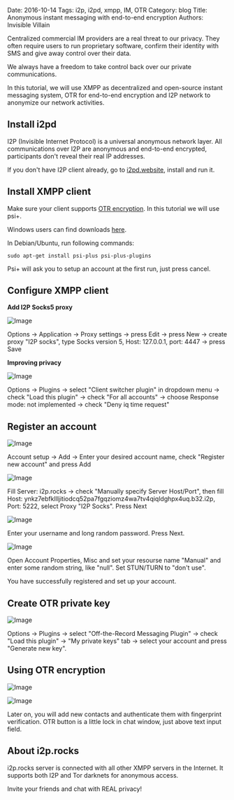 Date: 2016-10-14
Tags: i2p, i2pd, xmpp, IM, OTR
Category: blog
Title: Anonymous instant messaging with end-to-end encryption
Authors: Invisible Villain


Centralized commercial IM providers are a real threat to our privacy. They often require users to run proprietary software, confirm their identity with SMS and give away control over their data.

We always have a freedom to take control back over our private communications.

In this tutorial, we will use XMPP as decentralized and open-source instant messaging system, OTR for end-to-end encryption and I2P network to anonymize our network activities.


Install i2pd
------------

I2P (Invisible Internet Protocol) is a universal anonymous network layer. All communications over I2P are anonymous and end-to-end encrypted, participants don't reveal their real IP addresses.

If you don't have I2P client already, go to [i2pd.website](http://i2pd.website), install and run it.



Install XMPP client
-------------------

Make sure your client supports [OTR encryption](http://wiki.xmpp.org/web/OTR). In this tutorial we will use psi+. 

Windows users can find downloads [here](https://sourceforge.net/projects/psiplus/files/). 

In Debian/Ubuntu, run following commands:

    sudo apt-get install psi-plus psi-plus-plugins

Psi+ will ask you to setup an account at the first run, just press cancel.



Configure XMPP client
---------------------

**Add I2P Socks5 proxy**

![Image]({filename}/images/xmpp-tut/socks-config.png)

Options -&gt; Application -&gt; Proxy settings -&gt; press Edit -&gt; press New -&gt; create proxy "I2P socks", type Socks version 5, Host: 127.0.0.1, port: 4447 -&gt; press Save



**Improving privacy**

![Image]({filename}/images/xmpp-tut/client-switch.png)

Options -&gt; Plugins -&gt; select "Client switcher plugin" in dropdown menu -&gt; check "Load this plugin" -&gt; check "For all accounts" -&gt; choose Response mode: not implemented -&gt; check "Deny iq time request" 



Register an account
-------------------

![Image]({filename}/images/xmpp-tut/reg1.png)

Account setup -&gt; Add -&gt; Enter your desired account name, check "Register new account" and press Add

![Image]({filename}/images/xmpp-tut/reg2.png)

Fill Server: i2p.rocks -&gt; check "Manually specify Server Host/Port", then fill Host: ynkz7ebfkllljitiodcq52pa7fgqziomz4wa7tv4qiqldghpx4uq.b32.i2p, Port: 5222, select Proxy "I2P Socks". Press Next

![Image]({filename}/images/xmpp-tut/reg3.png)

Enter your username and long random password. Press Next.

![Image]({filename}/images/xmpp-tut/config-account.png)

Open Account Properties, Misc and set your resourse name "Manual" and enter some random string, like "null". Set STUN/TURN to "don't use".

You have successfully registered and set up your account.



Create OTR private key
----------------------

![Image]({filename}/images/xmpp-tut/otr-generate.png)

Options -&gt; Plugins -&gt; select "Off-the-Record Messaging Plugin" -&gt; check "Load this plugin" -&gt; "My private keys" tab -&gt; select your account and press "Generate new key".



Using OTR encryption
--------------------

![Image]({filename}/images/xmpp-tut/verify-fingerprints.png)

![Image]({filename}/images/xmpp-tut/finally-secure.png)

Later on, you will add new contacts and authenticate them with fingerprint verification. OTR button is a little lock in chat window, just above text input field.



About i2p.rocks
---------------

i2p.rocks server is connected with all other XMPP servers in the Internet. It supports both I2P and Tor darknets for anonymous access.

Invite your friends and chat with REAL privacy!
